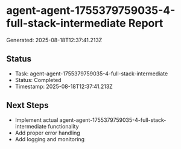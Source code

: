 # agent-agent-1755379759035-4-full-stack-intermediate Report

Generated: 2025-08-18T12:37:41.213Z

## Status
- Task: agent-agent-1755379759035-4-full-stack-intermediate
- Status: Completed
- Timestamp: 2025-08-18T12:37:41.213Z

## Next Steps
- Implement actual agent-agent-1755379759035-4-full-stack-intermediate functionality
- Add proper error handling
- Add logging and monitoring
